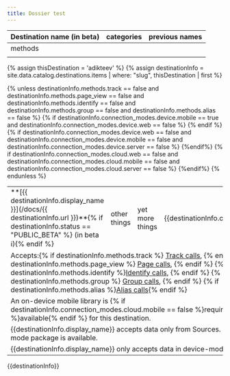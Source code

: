 ```yaml
---
title: Dossier test
---
```



| Destination name  (in beta) | categories | previous names |
| --------------------------- | ---------- | -------------- |
| methods                     |            |                |
|                             |            |                |


{% assign thisDestination = 'adikteev' %}
{% assign destinationInfo = site.data.catalog.destinations.items | where: "slug", thisDestination | first %}

<table>
<tr>
  <td> **[{{ destinationInfo.display_name }}](/docs/{{ destinationInfo.url }})**{% if destinationInfo.status == "PUBLIC_BETA" %} (in beta ℹ️){% endif %}</td>
  <td> other things  </td>
  <td> yet more things </td>
  <td> {{destinationInfo.components}} </td>
</tr>
{% unless destinationInfo.methods.track == false and destinationInfo.methods.page_view == false and destinationInfo.methods.identify == false and destinationInfo.methods.group == false and destinationInfo.methods.alias == false %}
<tr>
  <td colspan="4"> Accepts:{% if destinationInfo.methods.track %} <a href="/docs/connections/spec/track/">Track calls</a>, {% endif %}
  {% if destinationInfo.methods.page_view %} <a href="/docs/connections/spec/page">Page calls</a>, {% endif %}
  {% if destinationInfo.methods.identify %}<a href="/docs/connections/spec/identify">Identify calls</a>, {% endif %}
  {% if destinationInfo.methods.group %} <a href="/docs/connections/spec/group/">Group calls</a>, {% endif %}
  {% if destinationInfo.methods.alias %}<a href="/docs/connections/spec/alias/">Alias calls</a>{% endif %}
  </td>
  <td>
  </td>
</tr>
{% if destinationInfo.connection_modes.device.mobile == true and destinationInfo.connection_modes.device.web == false %}
  <tr><td colspan="4">An on-device mobile library is {% if destinationInfo.connection_modes.cloud.mobile == false %}required{% else %}available{% endif %} for this destination.</td></tr>
{% endif %}
{% if destinationInfo.connection_modes.device.web == false and destinationInfo.connection_modes.device.mobile == false and destinationInfo.connection_modes.device.server == false %}
  <tr><td colspan="4"> {{destinationInfo.display_name}} accepts data only from Sources. No device-mode package is available.</td></tr>
{%endif%}
{% if destinationInfo.connection_modes.cloud.web == false and destinationInfo.connection_modes.cloud.mobile == false and destinationInfo.connection_modes.cloud.server == false %}
  <tr><td colspan="4"> {{destinationInfo.display_name}} only accepts data in device-mode.</td>
  </tr>
{%endif%}
{% endunless %}
</table>


{{destinationInfo}}
